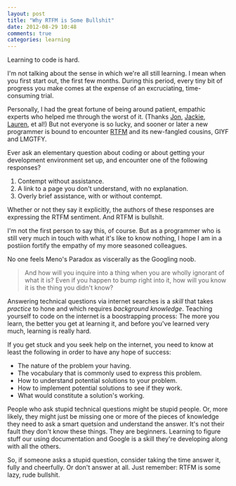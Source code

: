 ```yaml
---
layout: post
title: "Why RTFM is Some Bullshit"
date: 2012-08-29 10:48
comments: true
categories: learning
---
```


Learning to code is hard.

I'm not talking about the sense in which we're all still learning.
I mean when you first start out, the first few months.
During this period, every tiny bit of progress you make comes at the expense of an excruciating, time-consuming trial.

Personally, I had the great fortune of being around patient, empathic experts who helped me through the worst of it.
(Thanks [Jon](https://twitter.com/binarycleric), [Jackie](https://twitter.com/jackiekircher), [Lauren](https://twitter.com/laurenvoswinkel), et al!)
But not everyone is so lucky, and sooner or later a new programmer is bound to encounter [RTFM](http://en.wikipedia.org/wiki/RTFM) and its new-fangled cousins, GIYF and LMGTFY.

<!-- more -->

Ever ask an elementary question about coding or about getting your development environment set up, and encounter one of the following responses?

 1. Contempt without assistance.
 2. A link to a page you don't understand, with no explanation.
 3. Overly brief assistance, with or without contempt.

Whether or not they say it explicitly, the authors of these responses are expressing the RTFM sentiment.
And RTFM is bullshit.

I'm not the first person to say this, of course.
But as a programmer who is still very much in touch with what it's like to know nothing, I hope I am in a postiion fortify the empathy of my more seasoned colleagues.

No one feels Meno's Paradox as viscerally as the Googling noob.
> And how will you inquire into a thing when you are wholly ignorant of what it is?
Even if you happen to bump right into it, how will you know it is the thing you didn't know?

Answering technical questions via internet searches is a *skill* that takes *practice* to hone and which requires *background knowledge*.
Teaching yourself to code on the internet is a boostrapping process:
The more you learn, the better you get at learning it, and before you've learned very much, learning is really hard.

If you get stuck and you seek help on the internet, you need to know at least the following in order to have any hope of success:

* The nature of the problem your having.
* The vocabulary that is commonly used to express this problem.
* How to understand potential solutions to your problem.
* How to implement potential solutions to see if they work.
* What would constitute a solution's working.

People who ask stupid technical questions might be stupid people.
Or, more likely, they might just be missing one or more of the pieces of knowledge they need to ask a smart quetsion and understand the answer.
It's not their fault they don't know these things.
They are beginners.
Learning to figure stuff our using documentation and Google is a skill they're developing along with all the others.

So, if someone asks a stupid question, consider taking the time answer it, fully and cheerfully.
Or don't answer at all.
Just remember: RTFM is some lazy, rude bullshit.

